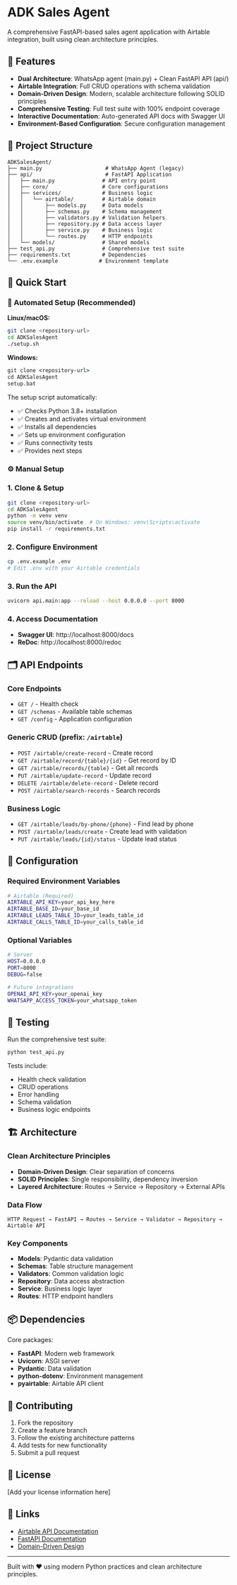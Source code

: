# ADK Sales Agent

A comprehensive FastAPI-based sales agent application with Airtable integration, built using clean architecture principles.

## 🚀 Features

- **Dual Architecture**: WhatsApp agent (main.py) + Clean FastAPI API (api/)
- **Airtable Integration**: Full CRUD operations with schema validation
- **Domain-Driven Design**: Modern, scalable architecture following SOLID principles
- **Comprehensive Testing**: Full test suite with 100% endpoint coverage
- **Interactive Documentation**: Auto-generated API docs with Swagger UI
- **Environment-Based Configuration**: Secure configuration management

## 📁 Project Structure

```
ADKSalesAgent/
├── main.py                    # WhatsApp Agent (legacy)
├── api/                       # FastAPI Application
│   ├── main.py               # API entry point
│   ├── core/                 # Core configurations
│   ├── services/             # Business logic
│   │   └── airtable/         # Airtable domain
│   │       ├── models.py     # Data models
│   │       ├── schemas.py    # Schema management
│   │       ├── validators.py # Validation helpers
│   │       ├── repository.py # Data access layer
│   │       ├── service.py    # Business logic
│   │       └── routes.py     # HTTP endpoints
│   └── models/               # Shared models
├── test_api.py               # Comprehensive test suite
├── requirements.txt          # Dependencies
└── .env.example             # Environment template
```

## 🔧 Quick Start

### 🚀 Automated Setup (Recommended)

**Linux/macOS:**
```bash
git clone <repository-url>
cd ADKSalesAgent
./setup.sh
```

**Windows:**
```cmd
git clone <repository-url>
cd ADKSalesAgent
setup.bat
```

The setup script automatically:
- ✅ Checks Python 3.8+ installation
- ✅ Creates and activates virtual environment
- ✅ Installs all dependencies
- ✅ Sets up environment configuration
- ✅ Runs connectivity tests
- ✅ Provides next steps

### ⚙️ Manual Setup

### 1. Clone & Setup
```bash
git clone <repository-url>
cd ADKSalesAgent
python -m venv venv
source venv/bin/activate  # On Windows: venv\Scripts\activate
pip install -r requirements.txt
```

### 2. Configure Environment
```bash
cp .env.example .env
# Edit .env with your Airtable credentials
```

### 3. Run the API
```bash
uvicorn api.main:app --reload --host 0.0.0.0 --port 8000
```

### 4. Access Documentation
- **Swagger UI**: http://localhost:8000/docs
- **ReDoc**: http://localhost:8000/redoc

## 🗂️ API Endpoints

### Core Endpoints
- `GET /` - Health check
- `GET /schemas` - Available table schemas
- `GET /config` - Application configuration

### Generic CRUD (prefix: `/airtable`)
- `POST /airtable/create-record` - Create record
- `GET /airtable/record/{table}/{id}` - Get record by ID
- `GET /airtable/records/{table}` - Get all records
- `PUT /airtable/update-record` - Update record
- `DELETE /airtable/delete-record` - Delete record
- `POST /airtable/search-records` - Search records

### Business Logic
- `GET /airtable/leads/by-phone/{phone}` - Find lead by phone
- `POST /airtable/leads/create` - Create lead with validation
- `PUT /airtable/leads/{id}/status` - Update lead status

## 🔐 Configuration

### Required Environment Variables
```bash
# Airtable (Required)
AIRTABLE_API_KEY=your_api_key_here
AIRTABLE_BASE_ID=your_base_id
AIRTABLE_LEADS_TABLE_ID=your_leads_table_id
AIRTABLE_CALLS_TABLE_ID=your_calls_table_id
```

### Optional Variables
```bash
# Server
HOST=0.0.0.0
PORT=8000
DEBUG=false

# Future integrations
OPENAI_API_KEY=your_openai_key
WHATSAPP_ACCESS_TOKEN=your_whatsapp_token
```

## 🧪 Testing

Run the comprehensive test suite:
```bash
python test_api.py
```

Tests include:
- Health check validation
- CRUD operations
- Error handling
- Schema validation
- Business logic endpoints

## 🏗️ Architecture

### Clean Architecture Principles
- **Domain-Driven Design**: Clear separation of concerns
- **SOLID Principles**: Single responsibility, dependency inversion
- **Layered Architecture**: Routes → Service → Repository → External APIs

### Data Flow
```
HTTP Request → FastAPI → Routes → Service → Validator → Repository → Airtable API
```

### Key Components
- **Models**: Pydantic data validation
- **Schemas**: Table structure management
- **Validators**: Common validation logic
- **Repository**: Data access abstraction
- **Service**: Business logic layer
- **Routes**: HTTP endpoint handlers

## 📦 Dependencies

Core packages:
- **FastAPI**: Modern web framework
- **Uvicorn**: ASGI server
- **Pydantic**: Data validation
- **python-dotenv**: Environment management
- **pyairtable**: Airtable API client

## 🤝 Contributing

1. Fork the repository
2. Create a feature branch
3. Follow the existing architecture patterns
4. Add tests for new functionality
5. Submit a pull request

## 📄 License

[Add your license information here]

## 🔗 Links

- [Airtable API Documentation](https://airtable.com/developers/web/api/introduction)
- [FastAPI Documentation](https://fastapi.tiangolo.com/)
- [Domain-Driven Design](https://martinfowler.com/bliki/DomainDrivenDesign.html)

---

Built with ❤️ using modern Python practices and clean architecture principles.